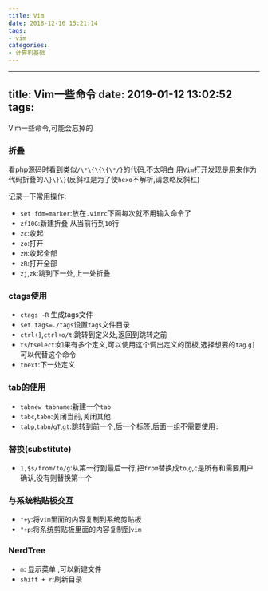 ```yaml
---
title: Vim
date: 2018-12-16 15:21:14
tags:
- vim
categories:
- 计算机基础
---
```


---
title: Vim一些命令 
date: 2019-01-12 13:02:52
tags:
---

Vim一些命令,可能会忘掉的

<!-- more -->

### 折叠

看php源码时看到类似`/\*\{\{\{\*/}`的代码,不太明白.用`Vim`打开发现是用来作为代码折叠的.`\}\}\}`(反斜杠是为了使`hexo`不解析,请忽略反斜杠)

记录一下常用操作:
- `set fdm=marker`:放在`.vimrc`下面每次就不用输入命令了
- `zf10G`:新建折叠 从当前行到`10`行
- `zc`:收起
- `zo`:打开
- `zM`:收起全部
- `zR`:打开全部
- `zj`,`zk`:跳到下一处,上一处折叠

### ctags使用

- `ctags -R` 生成tags文件
- `set tags=./tags`设置`tags`文件目录
- `ctrl+]`,`ctrl+o/t`:跳转到定义处,返回到跳转之前
- `ts`/`tselect`:如果有多个定义,可以使用这个调出定义的面板,选择想要的`tag`.`g]`可以代替这个命令
- `tnext`:下一处定义

### tab的使用

- `tabnew tabname`:新建一个`tab`
- `tabc`,`tabo`:关闭当前,关闭其他
- `tabp`,`tabn`/`gT`,`gt`:跳转到前一个,后一个标签,后面一组不需要使用`:`

### 替换(substitute)

- `1,$s/from/to/g`:从第一行到最后一行,把`from`替换成`to`,`g`,`c`是所有和需要用户确认,没有则替换第一个

### 与系统粘贴板交互

- `"+y`:将`vim`里面的内容复制到系统剪贴板
- `"+p`:将系统剪贴板里面的内容复制到`vim`

### NerdTree

- `m`: 显示菜单 ,可以新建文件
- `shift + r`:刷新目录
